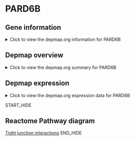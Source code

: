<h1>PARD6B</h1>

<h2>Gene information</h2>
<details>
  <summary>Click to view the depmap.org information for PARD6B</summary>
  <iframe src="https://depmap.org/portal/gene/PARD6B?tab=about" style="border:none;width:100%;height:800px"></iframe>
</details>

<h2>Depmap overview</h2>
<details>
  <summary>Click to view the depmap.org summary for PARD6B</summary>
  <iframe src="https://depmap.org/portal/gene/PARD6B?tab=overview" style="border:none;width:100%;height:800px"></iframe>
</details>

<h2>Depmap expression</h2>
<details>
  <summary>Click to view the depmap.org expression data for PARD6B</summary>
  <iframe src="https://depmap.org/portal/gene/PARD6B?tab=characterization" style="border:none;width:100%;height:800px"></iframe>
</details>


START_HIDE
<h2>Reactome Pathway diagram</h2>
<a href="https://reactome.org/PathwayBrowser/#/R-HSA-420029">Tight junction interactions</a>
END_HIDE


